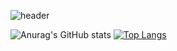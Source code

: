 ![header](https://capsule-render.vercel.app/api?type=waving&color=auto&text=SeojungHwang&fontSize=60&textBg=true&animation=twinkling&fontColor=d6ace6&fontAlign=70&fontAlignY=70)

![Anurag's GitHub stats](https://github-readme-stats.vercel.app/api?username=SeojungH&show_icons=true&theme=solarized-light) [![Top Langs](https://github-readme-stats.vercel.app/api/top-langs/?username=SeojungH)](https://github.com/SeojungH/github-readme-stats)


